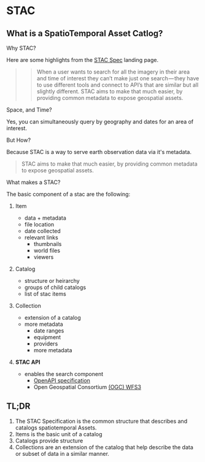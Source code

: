 # STAC

## What is a SpatioTemporal Asset Catlog?

Why STAC?

Here are some highlights from the [STAC Spec](https://stacspec.org) landing page.
>>When a user wants to search for all the imagery in their area and time of interest they can’t make just one search — they have to use different tools and connect to API’s that are similar but all slightly different. STAC aims to make that much easier, by providing common metadata to expose geospatial assets.

Space, and Time?

Yes, you can simultaneously query by geography and dates for an area of interest.

But How?

Because STAC is a way to serve earth observation data via it's metadata.
>STAC aims to make that much easier, by providing common metadata to expose geospatial assets.

What makes a STAC?

The basic component of a stac are the following:

1. Item
    - data + metadata
    - file location
    - date collected
    - relevant links
        - thumbnails
        - world files
        - viewers

2. Catalog
    - structure or heirarchy
    - groups of child catalogs
    - list of stac items

3. Collection
    - extension of a catalog
    - more metadata
        - date ranges
        - equipment
        - providers
        - more metadata
4. **STAC API**
    - enables the search component
        - [OpenAPI specification](https://swagger.io/specification/)
        - Open Geospatial Consortium [(OGC) WFS3](https://ubuntu.qgis.org/qgisdata/QGIS-Documentation/live/html/en/docs/server_manual/services/ogcapif.html)

## TL;DR

1. The STAC Specification is the common structure that describes and catalogs spatiotemporal Assets.  
2. Items is the basic unit of a catalog
3. Catalogs provide structure
4. Collections are an extension of the catalog that help describe the data or subset of data in a similar manner.  
